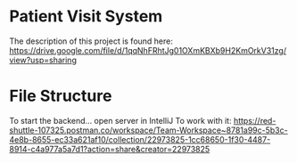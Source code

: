 # Patient Visit System
The description of this project is found here: https://drive.google.com/file/d/1qqNhFRhtJg01OXmKBXb9H2KmOrkV31zg/view?usp=sharing

# File Structure
To start the backend... open server in IntelliJ
To work with it: https://red-shuttle-107325.postman.co/workspace/Team-Workspace~8781a99c-5b3c-4e8b-8655-ec33a621af10/collection/22973825-1cc68650-1f30-4487-8914-c4a977a5a7d1?action=share&creator=22973825
